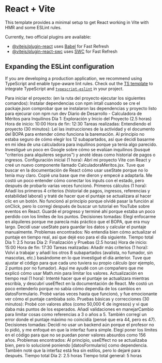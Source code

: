 # React + Vite

This template provides a minimal setup to get React working in Vite with HMR and some ESLint rules.

Currently, two official plugins are available:

- [@vitejs/plugin-react](https://github.com/vitejs/vite-plugin-react/blob/main/packages/plugin-react/README.md) uses [Babel](https://babeljs.io/) for Fast Refresh
- [@vitejs/plugin-react-swc](https://github.com/vitejs/vite-plugin-react-swc) uses [SWC](https://swc.rs/) for Fast Refresh

## Expanding the ESLint configuration

If you are developing a production application, we recommend using TypeScript and enable type-aware lint rules. Check out the [TS template](https://github.com/vitejs/vite/tree/main/packages/create-vite/template-react-ts) to integrate TypeScript and [`typescript-eslint`](https://typescript-eslint.io) in your project.

Para iniciar el proyecto:
(en la ruta del proyecto ejecutar los siguientes comandos):
Instalar dependencias con npm intall
cuanodo se cre el packaje.json comprobar que se instalaron las dependencias y proyecto listo para ejecurar con
npm run dev
Diario de Desarrollo - Calculadora de Méritos para Inquilinos
Día 1: Exploración y Inicio del Proyecto (2.5 horas)
Hora de inicio: 10:00
Hora de fin: 12:30
Tareas realizadas:
Entendiendo el proyecto (30 minutos): Leí las instrucciones de la actividad y el documento del BOPA para entender cómo funciona la baremación. Al principio no estaba seguro de cómo elegir los 12 subapartados, así que decidí basarme en mi idea de una calculadora para inquilinos porque ya tenía algo parecido. Investigué un poco en Google sobre cómo se evalúan inquilinos (busqué "criterios para alquileres seguros") y anoté ideas como historial de pagos o ingresos.
Configuración inicial (1 hora): Abrí mi proyecto Vite con React y creé un nuevo componente llamado CalculadoraMeritos.jsx. Tuve que buscar en la documentación de React cómo usar useState porque no lo tenía muy claro. Copié una base que me dieron y empecé a adaptarla. Me costó un poco entender cómo conectar los inputs con el estado, pero después de probarlo varias veces funcionó.
Primeros cálculos (1 hora): Añadí los primeros 4 criterios (historial de pagos, ingresos, referencias y estabilidad laboral) y traté de hacer que el puntaje se actualizara al hacer clic en un botón. No funcionó al principio porque olvidé pasar la función al onClick, pero lo corregí después de buscar un tutorial en YouTube sobre eventos en React. Guardé el progreso y terminé ahí porque estaba un poco perdido con los límites de los puntos.
Decisiones tomadas: Elegí enfocarme en alquileres porque me parecía más práctico que el BOPA, que era muy largo. Decidí usar useState para guardar los datos y calcular el puntaje manualmente.
Problemas encontrados: No entendía bien cómo actualizar el puntaje en tiempo real, así que dejé eso para el día siguiente.
Tiempo total Día 1: 2.5 horas
Día 2: Finalización y Pruebas (2.5 horas)
Hora de inicio: 15:00
Hora de fin: 17:30
Tareas realizadas:
Añadir más criterios (1 hora): Volví a trabajar y añadí los otros 8 subapartados (avalista, no fumador, sin mascotas, etc.) basándome en lo que investigué el día anterior. Tuve que ajustar el código para que cada uno tuviera su propio cálculo (por ejemplo, 2 puntos por no fumador). Aquí me ayudé con un compañero que me explicó cómo usar Math.min para limitar los valores.
Actualización en tiempo real (1 hora): Intenté hacer que el puntaje se actualizara mientras escribía, y descubrí useEffect en la documentación de React. Me costó un poco entenderlo porque no sabía cómo dependía de los cambios en datosFormulario. Probé varias veces hasta que funcionó, y fue emocionante ver cómo el puntaje cambiaba solo.
Pruebas básicas y correcciones (30 minutos): Probé con valores altos (como 50,000 € de ingresos) y vi que daba más puntos de los esperados. Añadí validaciones en manejarCambio para limitar cosas como referencias a 3 o años a 5. También corregí un error donde el puntaje máximo no coincidía (pensé que era 44, pero es 47).
Decisiones tomadas: Decidí no usar un backend aún porque el profesor no lo pidió, y me enfoqué en que la interfaz fuera simple. Elegí poner los límites en el código para que no se puedan poner valores absurdos como 156 años.
Problemas encontrados: Al principio, useEffect no se actualizaba bien, pero lo solucioné poniendo [datosFormulario] como dependencia. También noté que la interfaz está fea sin estilos, pero lo dejaré para después.
Tiempo total Día 2: 2.5 horas
Tiempo total general: 5 horas
